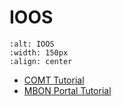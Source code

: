 # IOOS

```{image} ../../images/IOOS.png
:alt: IOOS
:width: 150px
:align: center
```
* [COMT Tutorial](https://www.youtube.com/watch?v=Dqc1C1HeemQ)
* [MBON Portal Tutorial](https://www.youtube.com/watch?v=ZITqDRa6u9c)